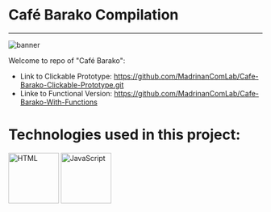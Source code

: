 # Café Barako Compilation
-----------------------------------------------------
![banner](https://user-images.githubusercontent.com/74145874/196059065-99d41dce-c67e-4bdb-ac9a-077e939c9a79.png)

Welcome to repo of "Café Barako":
* Link to Clickable Prototype:
https://github.com/MadrinanComLab/Cafe-Barako-Clickable-Prototype.git
* Linke to Functional Version:
https://github.com/MadrinanComLab/Cafe-Barako-With-Functions

# Technologies used in this project:
<p float="left">
  <img src="https://user-images.githubusercontent.com/74145874/196059251-ec2f9f53-6094-403b-9f51-4ff102e17864.png" width="100px" height="100px" alt="HTML"/>
  <img src="https://user-images.githubusercontent.com/74145874/196059251-ec2f9f53-6094-403b-9f51-4ff102e17864.png" width="100px" height="100px" alt="JavaScript"/>
</p>
